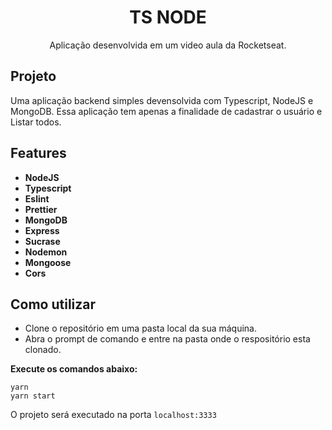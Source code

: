<h1 align="center"> TS NODE </h1>
<p align="center"> Aplicação desenvolvida em um video aula da Rocketseat. </p>
 
## Projeto
Uma aplicação backend simples devensolvida com Typescript, NodeJS e MongoDB.
Essa aplicação tem apenas a finalidade de cadastrar o usuário e Listar todos.

## Features

- **NodeJS** 
- **Typescript**
- **Eslint**
- **Prettier**
- **MongoDB**
- **Express**
- **Sucrase**
- **Nodemon**
- **Mongoose**
- **Cors**

## Como utilizar
- Clone o repositório em uma pasta local da sua máquina.
- Abra o prompt de comando e entre na pasta onde o respositório esta clonado.

**Execute os comandos abaixo:**
```
yarn
yarn start
```

O projeto será executado na porta ```localhost:3333```

